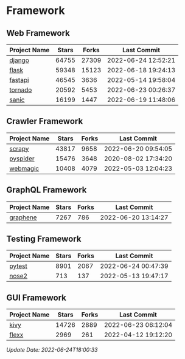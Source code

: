 # Framework

## Web Framework
| Project Name | Stars | Forks | Last Commit |
| ------------ | ----- | ----- | ----------- |
| [django](https://github.com/django/django) | 64755 | 27309 | 2022-06-24 12:52:21 |
| [flask](https://github.com/pallets/flask) | 59348 | 15123 | 2022-06-18 19:24:13 |
| [fastapi](https://github.com/tiangolo/fastapi) | 46545 | 3636 | 2022-05-14 19:58:04 |
| [tornado](https://github.com/tornadoweb/tornado) | 20592 | 5453 | 2022-06-23 00:26:37 |
| [sanic](https://github.com/sanic-org/sanic) | 16199 | 1447 | 2022-06-19 11:48:06 |

## Crawler Framework
| Project Name | Stars | Forks | Last Commit |
| ------------ | ----- | ----- | ----------- |
| [scrapy](https://github.com/scrapy/scrapy) | 43817 | 9658 | 2022-06-20 09:54:05 |
| [pyspider](https://github.com/binux/pyspider) | 15476 | 3648 | 2020-08-02 17:34:20 |
| [webmagic](https://github.com/code4craft/webmagic) | 10408 | 4079 | 2022-05-03 12:04:23 |

## GraphQL Framework
| Project Name | Stars | Forks | Last Commit |
| ------------ | ----- | ----- | ----------- |
| [graphene](https://github.com/graphql-python/graphene) | 7267 | 786 | 2022-06-20 13:14:27 |

## Testing Framework
| Project Name | Stars | Forks | Last Commit |
| ------------ | ----- | ----- | ----------- |
| [pytest](https://github.com/pytest-dev/pytest) | 8901 | 2067 | 2022-06-24 00:47:39 |
| [nose2](https://github.com/nose-devs/nose2) | 713 | 137 | 2022-05-13 19:47:17 |

## GUI Framework
| Project Name | Stars | Forks | Last Commit |
| ------------ | ----- | ----- | ----------- |
| [kivy](https://github.com/kivy/kivy) | 14726 | 2889 | 2022-06-23 06:12:04 |
| [flexx](https://github.com/flexxui/flexx) | 2969 | 261 | 2022-04-12 19:12:20 |

*Update Date: 2022-06-24T18:00:33*